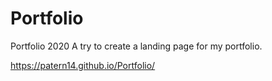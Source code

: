 # Portfolio
Portfolio 2020
A try to create a landing page for my portfolio. 

https://patern14.github.io/Portfolio/
